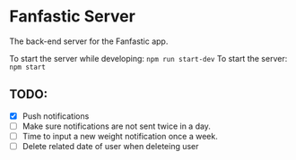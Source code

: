# Fanfastic Server

The back-end server for the Fanfastic app.

To start the server while developing: `npm run start-dev`
To start the server: `npm start`

## TODO:

-   [x] Push notifications
-   [ ] Make sure notifications are not sent twice in a day.
-   [ ] Time to input a new weight notification once a week.
-   [ ] Delete related date of user when deleteing user
